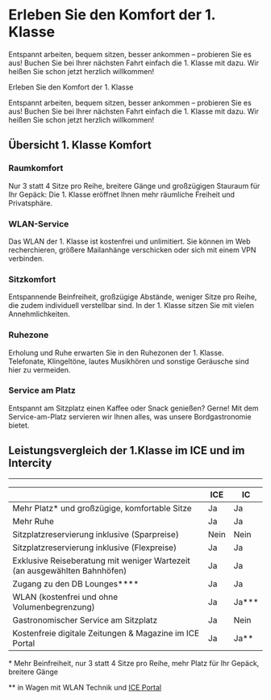 Erleben Sie den Komfort der 1. Klasse
==========

Entspannt arbeiten, bequem sitzen, besser ankommen – probieren Sie es aus! Buchen Sie bei Ihrer nächsten Fahrt einfach die 1. Klasse mit dazu. Wir heißen Sie schon jetzt herzlich willkommen!

Erleben Sie den Komfort der 1. Klasse

Entspannt arbeiten, bequem sitzen, besser ankommen – probieren Sie es aus! Buchen Sie bei Ihrer nächsten Fahrt einfach die 1. Klasse mit dazu. Wir heißen Sie schon jetzt herzlich willkommen!

Übersicht 1. Klasse Komfort
----------

### Raumkomfort ###

Nur 3 statt 4 Sitze pro Reihe, breitere Gänge und großzügigen Stauraum für Ihr Gepäck: Die 1. Klasse eröffnet Ihnen mehr räumliche Freiheit und Privatsphäre.

### WLAN-Service ###

Das WLAN der 1. Klasse ist kostenfrei
und unlimitiert. Sie können im Web recherchieren, größere Mailanhänge verschicken oder sich mit einem VPN verbinden.

### Sitzkomfort ###

Entspannende Beinfreiheit, großzügige Abstände, weniger Sitze pro Reihe, die zudem individuell verstellbar sind. In der 1. Klasse sitzen Sie mit vielen Annehmlichkeiten.

### Ruhezone ###

Erholung und Ruhe erwarten Sie in den Ruhezonen der 1. Klasse. Telefonate, Klingeltöne, lautes Musikhören und sonstige Geräusche sind hier zu vermeiden.

### Service am Platz ###

Entspannt am Sitzplatz einen Kaffee oder Snack genießen? Gerne! Mit dem Service-am-Platz servieren wir Ihnen alles, was unsere Bordgastronomie bietet.

Leistungsvergleich der 1.Klasse im ICE und im Intercity
----------

----------

|                                                                         |ICE |   IC   |
|-------------------------------------------------------------------------|----|--------|
|             Mehr Platz\* und großzügige, komfortable Sitze              | Ja |   Ja   |
|                                Mehr Ruhe                                | Ja |   Ja   |
|              Sitzplatzreservierung inklusive (Sparpreise)               |Nein|  Nein  |
|              Sitzplatzreservierung inklusive (Flexpreise)               | Ja |   Ja   |
|Exklusive Reiseberatung mit weniger Wartezeit (an ausgewählten Bahnhöfen)| Ja |   Ja   |
|                    Zugang zu den DB Lounges\*\*\*\*                     | Ja |   Ja   |
|              WLAN (kostenfrei und ohne Volumenbegrenzung)               | Ja |Ja\*\*\*|
|                  Gastronomischer Service am Sitzplatz                   | Ja |  Nein  |
|         Kostenfreie digitale Zeitungen & Magazine im ICE Portal         | Ja | Ja\*\* |

\* Mehr Beinfreiheit, nur 3 statt 4 Sitze pro Reihe, mehr Platz für Ihr Gepäck, breitere Gänge

\*\* in Wagen mit WLAN Technik und [ICE Portal](https://www.bahn.de/service/zug/ice-portal)
